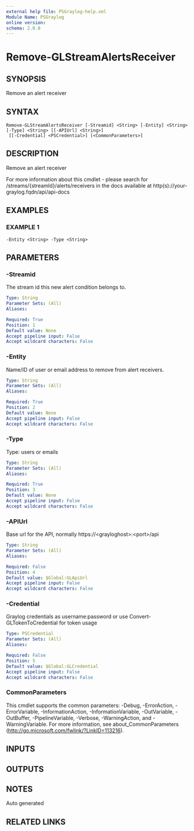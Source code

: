 ```yaml
---
external help file: PSGraylog-help.xml
Module Name: PSGraylog
online version:
schema: 2.0.0
---
```


# Remove-GLStreamAlertsReceiver

## SYNOPSIS
Remove an alert receiver

## SYNTAX

```
Remove-GLStreamAlertsReceiver [-Streamid] <String> [-Entity] <String> [-Type] <String> [[-APIUrl] <String>]
 [[-Credential] <PSCredential>] [<CommonParameters>]
```

## DESCRIPTION
Remove an alert receiver


For more information about this cmdlet - please search for /streams/{streamId}/alerts/receivers in the docs available at http(s)://your-graylog.fqdn/api/api-docs

## EXAMPLES

### EXAMPLE 1
```
-Entity <String> -Type <String>
```

## PARAMETERS

### -Streamid
The stream id this new alert condition belongs to.

```yaml
Type: String
Parameter Sets: (All)
Aliases:

Required: True
Position: 1
Default value: None
Accept pipeline input: False
Accept wildcard characters: False
```

### -Entity
Name/ID of user or email address to remove from alert receivers.

```yaml
Type: String
Parameter Sets: (All)
Aliases:

Required: True
Position: 2
Default value: None
Accept pipeline input: False
Accept wildcard characters: False
```

### -Type
Type: users or emails

```yaml
Type: String
Parameter Sets: (All)
Aliases:

Required: True
Position: 3
Default value: None
Accept pipeline input: False
Accept wildcard characters: False
```

### -APIUrl
Base url for the API, normally https://\<grayloghost\>:\<port\>/api

```yaml
Type: String
Parameter Sets: (All)
Aliases:

Required: False
Position: 4
Default value: $Global:GLApiUrl
Accept pipeline input: False
Accept wildcard characters: False
```

### -Credential
Graylog credentials as username:password or use Convert-GLTokenToCredential for token usage

```yaml
Type: PSCredential
Parameter Sets: (All)
Aliases:

Required: False
Position: 5
Default value: $Global:GLCredential
Accept pipeline input: False
Accept wildcard characters: False
```

### CommonParameters
This cmdlet supports the common parameters: -Debug, -ErrorAction, -ErrorVariable, -InformationAction, -InformationVariable, -OutVariable, -OutBuffer, -PipelineVariable, -Verbose, -WarningAction, and -WarningVariable.
For more information, see about_CommonParameters (http://go.microsoft.com/fwlink/?LinkID=113216).

## INPUTS

## OUTPUTS

## NOTES
Auto generated

## RELATED LINKS
